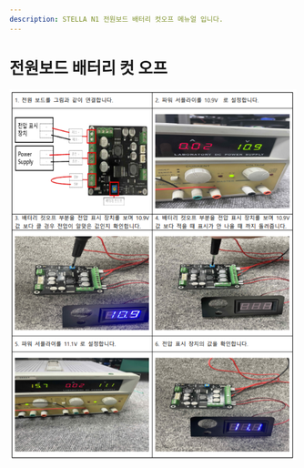 ```yaml
---
description: STELLA N1 전원보드 배터리 컷오프 메뉴얼 입니다.
---
```


# 전원보드 배터리 컷 오프

![ ](../.gitbook/assets/048.png)



